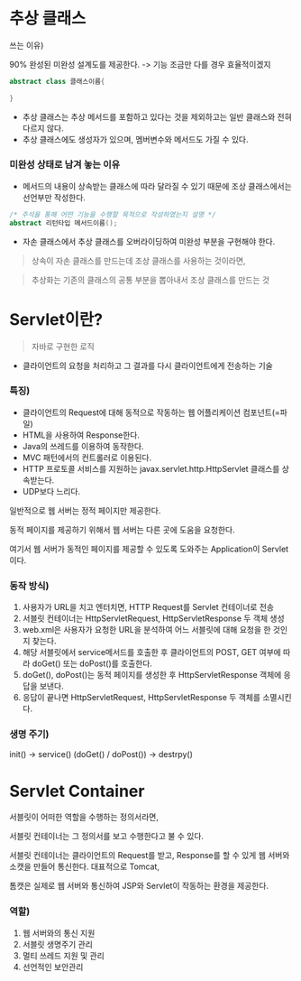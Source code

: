 # 추상 클래스

쓰는 이유)

90% 완성된 미완성 설계도를 제공한다. -> 기능 조금만 다를 경우 효율적이겠지



``` java
abstract class 클래스이름{
    
}
```

- 추상 클래스는 추상 메서드를 포함하고 있다는 것을 제외하고는 일반 클래스와 전혀 다르지 않다.
- 추상 클래스에도 생성자가 있으며, 멤버변수와 메서드도 가질 수 있다.



### 미완성 상태로 남겨 놓는 이유

- 메서드의 내용이 상속받는 클래스에 따라 달라질 수 있기 때문에 조상 클래스에서는 선언부만 작성한다.

``` java
/* 주석을 통해 어떤 기능을 수행할 목적으로 작성하였는지 설명 */
abstract 리턴타입 메서드이름();
```

- 자손 클래스에서 추상 클래스를 오버라이딩하여 미완성 부분을 구현해야 한다.





> 상속이 자손 클래스를 만드는데 조상 클래스를 사용하는 것이라면,

> 추상화는 기존의 클래스의 공통 부분을 뽑아내서 조상 클래스를 만드는 것



# Servlet이란?

> 자바로 구현한 로직

- 클라이언트의 요청을 처리하고 그 결과를 다시 클라이언트에게 전송하는 기술



### 특징)

- 클라이언트의 Request에 대해 동적으로 작동하는 웹 어플리케이션 컴포넌트(=파일)
- HTML을 사용하여 Response한다.
- Java의 쓰레드를 이용하여 동작한다.
- MVC 패턴에서의 컨트롤러로 이용된다.
- HTTP 프로토콜 서비스를 지원하는 javax.servlet.http.HttpServlet 클래스를 상속받는다.
- UDP보다 느리다.



일반적으로 웹 서버는 정적 페이지만 제공한다.

동적 페이지를 제공하기 위해서 웹 서버는 다른 곳에 도움을 요청한다.

여기서 웹 서버가 동적인 페이지를 제공할 수 있도록 도와주는 Application이 Servlet이다.



### 동작 방식)

1. 사용자가 URL을 치고 엔터치면, HTTP Request를 Servlet 컨테이너로 전송
2. 서블릿 컨테이너는 HttpServletRequest, HttpServletResponse 두 객체 생성
3. web.xml은 사용자가 요청한 URL을 분석하여 어느 서블릿에 대해 요청을 한 것인지 찾는다.
4. 해당 서블릿에서 service메서드를 호출한 후 클라이언트의 POST, GET 여부에 따라 doGet() 또는 doPost()를 호출한다.
5. doGet(), doPost()는 동적 페이지를 생성한 후 HttpServletResponse 객체에 응답을 보낸다.
6. 응답이 끝나면 HttpServletRequest, HttpServletResponse 두 객체를 소멸시킨다.



### 생명 주기)

init() -> service() (doGet() / doPost()) -> destrpy()



# Servlet Container

서블릿이 어떠한 역할을 수행하는 정의서라면,

서블릿 컨테이너는 그 정의서를 보고 수행한다고 불 수 있다.



서블릿 컨테이너는 클라이언트의 Request를 받고, Response를 할 수 있게 웹 서버와 소캣을 만들어 통신한다. 대표적으로 Tomcat,



톰캣은 실제로 웹 서버와 통신하여 JSP와 Servlet이 작동하는 환경을 제공한다.



### 역할)

1. 웹 서버와의 통신 지원
2. 서블릿 생명주기 관리
3. 멀티 쓰레드 지원 및 관리
4. 선언적인 보안관리
